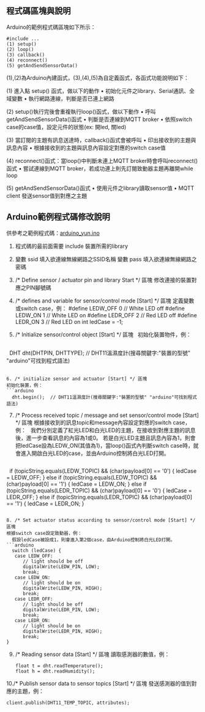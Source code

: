 <!--![ARDUINO YÚN](https://github.com/skellroyal/scratchx/blob/gh-pages/arduinoSampleCode/arduino_yun.jpg)
Source: https://store.arduino.cc/usa/arduino-yun*/-->

## 程式碼區塊與說明

Arduino的範例程式碼區塊如下所示：
```arduino
#include ...
(1) setup()
(2) loop()
(3) callback()
(4) reconnect()
(5) getAndSendSensorData()
```
(1),(2)為Arduino內建函式，(3),(4),(5)為自定義函式，各函式功能說明如下：

(1) 進入點 setup() 函式，做以下的動作
    • 初始化元件之library、Serial通訊、全域變數
    • 執行網路連線，判斷是否已連上網路

(2) setup()執行完後會重複執行loop()函式，做以下動作
    • 呼叫getAndSendSensorData()函式
    • 判斷是否連線到MQTT broker
    • 依照switch case的case值，設定元件的狀態(ex: 開led, 關led)

(3) 當訂閱的主題有訊息送達時，callback()函式會被呼叫
    • 印出接收到的主題與訊息內容
    • 根據接收到的主題與訊息內容設定對應的switch case值

(4) reconnect()函式：當loop()中判斷未連上MQTT broker時會呼叫reconnect()函式
    • 嘗試連線到MQTT broker，若成功連上則先訂閱致動器主題再離開while loop

(5) getAndSendSensorData()函式
    • 使用元件之library讀取sensor值
    • MQTT client 發送sensor值到對應之主題

## Arduino範例程式碼修改說明

供參考之範例程式碼：[arduino_yun.ino](https://github.com/skellroyal/scratchx/blob/gh-pages/arduinoSampleCode/sample_yun.ino)

1. 程式碼的最前面需要 include 裝置所需的library

2. 變數 ssid 填入欲連線無線網路之SSID名稱
   變數 pass 填入欲連線無線網路之密碼
   
3. /\* Define sensor / actuator pin and library Start \*/ 區塊
   修改連接的裝置對應之PIN腳號碼

4. /\* defines and variable for sensor/control mode [Start] \*/ 區塊
   定義變數或switch case，例：
    #define LEDW_OFF 0  // White LED off
    #define LEDW_ON 1  // White LED on
    #define LEDR_OFF 2  // Red LED off
    #define LEDR_ON 3  // Red LED on
    int ledCase = -1;

5. /* Initialize sensor/control object [Start] */ 區塊
   初始化裝置物件，例：
   ```arduino
   DHT dht(DHTPIN, DHTTYPE);  // DHT11溫濕度計(搜尋關鍵字:"裝置的型號" "arduino"可找到程式語法)
   ```

6. /* initialize sensor and actuator [Start] */ 區塊
   初始化裝置，例：
   ```arduino
   dht.begin();  // DHT11溫濕度計(搜尋關鍵字:"裝置的型號" "arduino"可找到程式語法)
   ```

7. /* Process received topic / message and set sensor/control mode [Start] */ 區塊
   根據接收到的訊息topic和message內容設定對應的switch case，例：
   我們分別定義了紅光LED和白光LED的主題，在接收到對應主題的訊息後，進一步查看訊息的內容為1或0。
   若是白光LED主題且訊息內容為1，則會把ledCase設為LEDW_ON(其值為1)，當loop()函式內判斷switch case時，就會進入開啟白光LED的case，並由Arduino控制將白光LED打開。
   ```arduino
   if (topicString.equals(LEDW_TOPIC) && (char)payload[0] == '0') {
      ledCase = LEDW_OFF;
   } else if (topicString.equals(LEDW_TOPIC) && (char)payload[0] == '1') {
      ledCase = LEDW_ON;
   } else if (topicString.equals(LEDR_TOPIC) && (char)payload[0] == '0') {
      ledCase = LEDR_OFF;
   } else if (topicString.equals(LEDR_TOPIC) && (char)payload[0] == '1') {
      ledCase = LEDR_ON;
   }
   ```

8. /* Set actuator status according to sensor/control mode [Start] */ 區塊
   根據switch case設定致動器，例：
   假設ledCase被設成1，則會進入第2個case，由Arduino控制將白光LED打開。
   ```arduino
   switch (ledCase) {
      case LEDW_OFF:
         // light should be off
         digitalWrite(LEDW_PIN, LOW);
         break;
      case LEDW_ON:
         // light should be on
         digitalWrite(LEDW_PIN, HIGH);
         break;
      case LEDR_OFF:
         // light should be off
         digitalWrite(LEDR_PIN, LOW);
         break;
      case LEDR_ON:
         // light should be on
         digitalWrite(LEDR_PIN, HIGH);
         break;
   }
   ```

9. /* Reading sensor data [Start] */ 區塊
   讀取感測器的數值，例：
   ```arduino
   float t = dht.readTemperature();
   float h = dht.readHumidity();
   ```

10./* Publish sensor data to sensor topics [Start] */ 區塊
   發送感測器的值到對應的主題，例：
   ```arduino
   client.publish(DHT11_TEMP_TOPIC, attributes);
   ```
